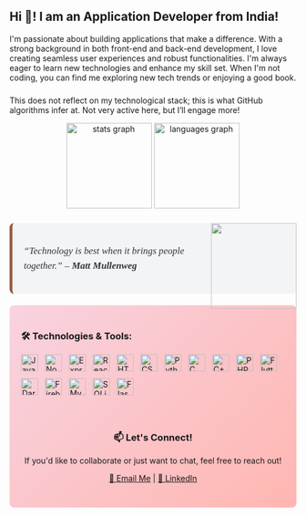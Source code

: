    
    
<h2 align="left">Hi 👋! I am an Application Developer from India!</h2>

<p align="left">
  I'm passionate about building applications that make a difference. With a strong background in both front-end and back-end development, I love creating seamless user experiences and robust functionalities. I'm always eager to learn new technologies and enhance my skill set. When I'm not coding, you can find me exploring new tech trends or enjoying a good book.
</p>

###

<p align="left">
  This does not reflect on my technological stack; this is what GitHub algorithms infer at. Not very active here, but I’ll engage more!
</p>

<div align="center">
  <img src="https://github-readme-stats.vercel.app/api?username=devi1262005&hide_title=false&hide_rank=false&show_icons=true&include_all_commits=true&count_private=true&disable_animations=false&theme=dracula&locale=en&hide_border=false" height="150" alt="stats graph" />
  <img src="https://github-readme-stats.vercel.app/api/top-langs?username=devi1262005&locale=en&hide_title=false&layout=compact&card_width=320&langs_count=5&theme=dracula&hide_border=false" height="150" alt="languages graph" />
</div>

###

<img align="right" height="150" src="https://cdn.dribbble.com/users/603800/screenshots/4569474/dribbble-code.gif" />

###
<div style="background-color: #f3f4f6; border-left: 5px solid #975c3e; padding: 20px; margin: 20px 0; border-radius: 8px;">
    <p style="font-family: 'Times New Roman', serif; font-size: 1.2em; font-style: italic; color: #333; line-height: 1.5;">
        “Technology is best when it brings people together.” – <strong>Matt Mullenweg</strong>
    </p>
</div>


<div align="left" style="margin-top: 20px; margin-bottom: 20px; background: linear-gradient(135deg, #f8d3e0, #ffb6b1); padding: 20px; border-radius: 8px;">
<div align="left" style="margin-top: 20px; margin-bottom: 20px;">
  <h3>🛠️ Technologies & Tools:</h3>
  <div style="display: flex; flex-wrap: wrap; gap: 12px; align-items: center;">
    <img src="https://cdn.jsdelivr.net/gh/devicons/devicon/icons/javascript/javascript-original.svg" height="30" alt="JavaScript logo" />
    <img src="https://cdn.jsdelivr.net/gh/devicons/devicon/icons/nodejs/nodejs-original.svg" height="30" alt="Node.js logo" />
    <img src="https://cdn.jsdelivr.net/gh/devicons/devicon/icons/express/express-original.svg" height="30" alt="Express.js logo" />
    <img src="https://cdn.jsdelivr.net/gh/devicons/devicon/icons/react/react-original.svg" height="30" alt="React.js logo" />
    <img src="https://cdn.jsdelivr.net/gh/devicons/devicon/icons/html5/html5-original.svg" height="30" alt="HTML5 logo" />
    <img src="https://cdn.jsdelivr.net/gh/devicons/devicon/icons/css3/css3-original.svg" height="30" alt="CSS3 logo" />
    <img src="https://cdn.jsdelivr.net/gh/devicons/devicon/icons/python/python-original.svg" height="30" alt="Python logo" />
    <img src="https://cdn.jsdelivr.net/gh/devicons/devicon/icons/c/c-original.svg" height="30" alt="C logo" />
    <img src="https://cdn.jsdelivr.net/gh/devicons/devicon/icons/cplusplus/cplusplus-original.svg" height="30" alt="C++ logo" />
    <img src="https://cdn.jsdelivr.net/gh/devicons/devicon/icons/php/php-original.svg" height="30" alt="PHP logo" />
    <img src="https://cdn.jsdelivr.net/gh/devicons/devicon/icons/flutter/flutter-original.svg" height="30" alt="Flutter logo" />
    <img src="https://cdn.jsdelivr.net/gh/devicons/devicon/icons/dart/dart-original.svg" height="30" alt="Dart logo" />
    <img src="https://cdn.jsdelivr.net/gh/devicons/devicon/icons/firebase/firebase-plain.svg" height="30" alt="Firebase logo" />
    <img src="https://cdn.jsdelivr.net/gh/devicons/devicon/icons/mysql/mysql-original.svg" height="30" alt="MySQL logo" />
    <img src="https://cdn.jsdelivr.net/gh/devicons/devicon/icons/sqlite/sqlite-original.svg" height="30" alt="SQLite logo" />
    <img src="https://cdn.jsdelivr.net/gh/devicons/devicon/icons/flask/flask-original.svg" height="30" alt="Flask logo" />
  </div>
</div>

###

<br clear="both">

###

<div align="center">
  <h3>📫 Let's Connect!</h3>
  <p>If you'd like to collaborate or just want to chat, feel free to reach out!</p>
  <a href="mailto:your-devisreenarasimhan@gmail.com" target="_blank">📧 Email Me</a>
  <span> | </span>
  <a href="https://www.linkedin.com/in/sreeworks" target="_blank">🔗 LinkedIn</a>
</div>

###
